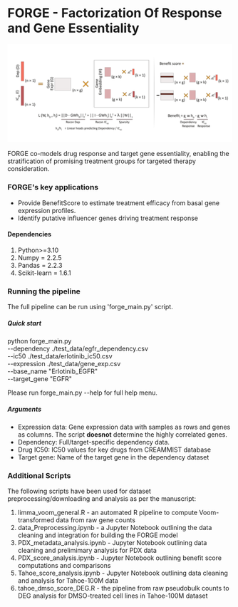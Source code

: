 
# FORGE - Factorization Of Response and Gene Essentiality

![Model Architecture](FORGE.png)

FORGE co-models drug response and target gene essentiality, enabling the stratification 
of promising treatment groups for targeted therapy consideration. 

### FORGE's key applications
- Provide BenefitScore to estimate treatment efficacy from basal gene expression profiles.
- Identify putative influencer genes driving treatment response

#### Dependencies
1. Python>=3.10
2. Numpy = 2.2.5
3. Pandas = 2.2.3
4. Scikit-learn = 1.6.1

### Running the pipeline

The full pipeline can be run using 'forge_main.py' script. 

##### Quick start
python forge_main.py \
    --dependency ./test_data/egfr_dependency.csv \
    --ic50 ./test_data/erlotinib_ic50.csv \
    --expression ./test_data/gene_exp.csv \
    --base_name "Erlotinib_EGFR" \
    --target_gene "EGFR"
    
Please run forge_main.py --help for full help menu.

##### Arguments
  - Expression data: Gene expression data with samples as rows and genes as columns. The script **doesnot** determine the highly correlated genes.
  - Dependency: Full/target-specific dependency data.
  - Drug IC50: IC50 values for key drugs from CREAMMIST database
  - Target gene: Name of the target gene in the dependency dataset

### Additional Scripts

The following scripts have been used for dataset preprocessing/downloading and analysis as per the manuscript:

1. limma_voom_general.R - an automated R pipeline to compute Voom-transformed data from raw gene counts
2. data_Preprocessing.ipynb - a Jupyter Notebook outlining the data cleaning and integration for
   building the FORGE model
3. PDX_metadata_analysis.ipynb - Jupyter Notebook outlining data cleaning and prelimimary analysis for PDX data
4. PDX_score_analysis.ipynb - Jupyter Notebook outlining benefit score computations and comparisons
5. Tahoe_score_analysis.ipynb - Jupyter Notebook outlining data cleaning and analysis for Tahoe-100M data
6. tahoe_dmso_score_DEG.R - the pipeline from raw pseudobulk counts to DEG analysis for DMSO-treated cell lines
   in Tahoe-100M dataset 



